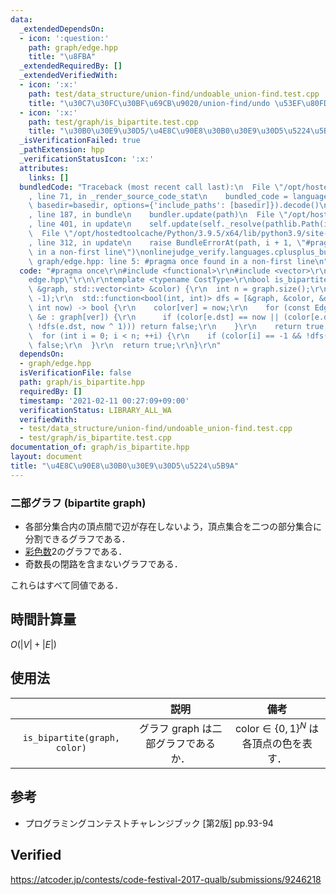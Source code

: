 ```yaml
---
data:
  _extendedDependsOn:
  - icon: ':question:'
    path: graph/edge.hpp
    title: "\u8FBA"
  _extendedRequiredBy: []
  _extendedVerifiedWith:
  - icon: ':x:'
    path: test/data_structure/union-find/undoable_union-find.test.cpp
    title: "\u30C7\u30FC\u30BF\u69CB\u9020/union-find/undo \u53EF\u80FD union-find"
  - icon: ':x:'
    path: test/graph/is_bipartite.test.cpp
    title: "\u30B0\u30E9\u30D5/\u4E8C\u90E8\u30B0\u30E9\u30D5\u5224\u5B9A"
  _isVerificationFailed: true
  _pathExtension: hpp
  _verificationStatusIcon: ':x:'
  attributes:
    links: []
  bundledCode: "Traceback (most recent call last):\n  File \"/opt/hostedtoolcache/Python/3.9.5/x64/lib/python3.9/site-packages/onlinejudge_verify/documentation/build.py\"\
    , line 71, in _render_source_code_stat\n    bundled_code = language.bundle(stat.path,\
    \ basedir=basedir, options={'include_paths': [basedir]}).decode()\n  File \"/opt/hostedtoolcache/Python/3.9.5/x64/lib/python3.9/site-packages/onlinejudge_verify/languages/cplusplus.py\"\
    , line 187, in bundle\n    bundler.update(path)\n  File \"/opt/hostedtoolcache/Python/3.9.5/x64/lib/python3.9/site-packages/onlinejudge_verify/languages/cplusplus_bundle.py\"\
    , line 401, in update\n    self.update(self._resolve(pathlib.Path(included), included_from=path))\n\
    \  File \"/opt/hostedtoolcache/Python/3.9.5/x64/lib/python3.9/site-packages/onlinejudge_verify/languages/cplusplus_bundle.py\"\
    , line 312, in update\n    raise BundleErrorAt(path, i + 1, \"#pragma once found\
    \ in a non-first line\")\nonlinejudge_verify.languages.cplusplus_bundle.BundleErrorAt:\
    \ graph/edge.hpp: line 5: #pragma once found in a non-first line\n"
  code: "#pragma once\r\n#include <functional>\r\n#include <vector>\r\n#include \"\
    edge.hpp\"\r\n\r\ntemplate <typename CostType>\r\nbool is_bipartite(const std::vector<std::vector<Edge<CostType>>>\
    \ &graph, std::vector<int> &color) {\r\n  int n = graph.size();\r\n  color.assign(n,\
    \ -1);\r\n  std::function<bool(int, int)> dfs = [&graph, &color, &dfs](int ver,\
    \ int now) -> bool {\r\n    color[ver] = now;\r\n    for (const Edge<CostType>\
    \ &e : graph[ver]) {\r\n      if (color[e.dst] == now || (color[e.dst] == -1 &&\
    \ !dfs(e.dst, now ^ 1))) return false;\r\n    }\r\n    return true;\r\n  };\r\n\
    \  for (int i = 0; i < n; ++i) {\r\n    if (color[i] == -1 && !dfs(i, 0)) return\
    \ false;\r\n  }\r\n  return true;\r\n}\r\n"
  dependsOn:
  - graph/edge.hpp
  isVerificationFile: false
  path: graph/is_bipartite.hpp
  requiredBy: []
  timestamp: '2021-02-11 00:27:09+09:00'
  verificationStatus: LIBRARY_ALL_WA
  verifiedWith:
  - test/data_structure/union-find/undoable_union-find.test.cpp
  - test/graph/is_bipartite.test.cpp
documentation_of: graph/is_bipartite.hpp
layout: document
title: "\u4E8C\u90E8\u30B0\u30E9\u30D5\u5224\u5B9A"
---
```



### 二部グラフ (bipartite graph)

- 各部分集合内の頂点間で辺が存在しないよう，頂点集合を二つの部分集合に分割できるグラフである．
- [彩色数](chromatic_number.md)$2$のグラフである．
- 奇数長の閉路を含まないグラフである．

これらはすべて同値である．


## 時間計算量

$O(\lvert V \rvert + \lvert E \rvert)$


## 使用法

||説明|備考|
|:--:|:--:|:--:|
|`is_bipartite(graph, color)`|グラフ $\mathrm{graph}$ は二部グラフであるか．|$\mathrm{color} \in {\lbrace 0, 1 \rbrace}^N$ は各頂点の色を表す．|


## 参考

- プログラミングコンテストチャレンジブック \[第2版\] pp.93-94


## Verified

https://atcoder.jp/contests/code-festival-2017-qualb/submissions/9246218

